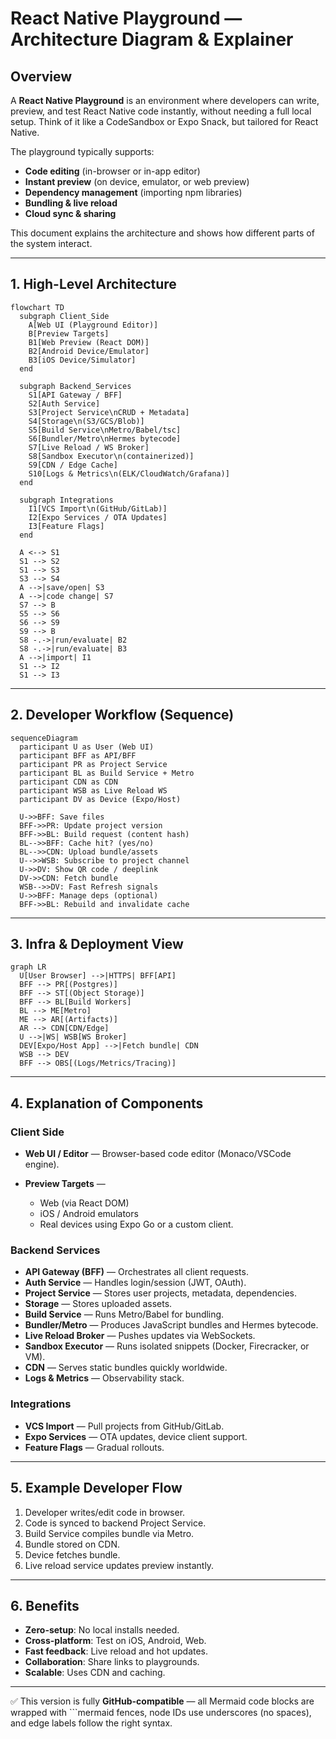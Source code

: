 # React Native Playground — Architecture Diagram & Explainer

## Overview

A **React Native Playground** is an environment where developers can write, preview, and test React Native code instantly, without needing a full local setup. Think of it like a CodeSandbox or Expo Snack, but tailored for React Native.

The playground typically supports:

* **Code editing** (in-browser or in-app editor)
* **Instant preview** (on device, emulator, or web preview)
* **Dependency management** (importing npm libraries)
* **Bundling & live reload**
* **Cloud sync & sharing**

This document explains the architecture and shows how different parts of the system interact.

---

## 1. High-Level Architecture

```mermaid
flowchart TD
  subgraph Client_Side
    A[Web UI (Playground Editor)]
    B[Preview Targets]
    B1[Web Preview (React DOM)]
    B2[Android Device/Emulator]
    B3[iOS Device/Simulator]
  end

  subgraph Backend_Services
    S1[API Gateway / BFF]
    S2[Auth Service]
    S3[Project Service\nCRUD + Metadata]
    S4[Storage\n(S3/GCS/Blob)]
    S5[Build Service\nMetro/Babel/tsc]
    S6[Bundler/Metro\nHermes bytecode]
    S7[Live Reload / WS Broker]
    S8[Sandbox Executor\n(containerized)]
    S9[CDN / Edge Cache]
    S10[Logs & Metrics\n(ELK/CloudWatch/Grafana)]
  end

  subgraph Integrations
    I1[VCS Import\n(GitHub/GitLab)]
    I2[Expo Services / OTA Updates]
    I3[Feature Flags]
  end

  A <--> S1
  S1 --> S2
  S1 --> S3
  S3 --> S4
  A -->|save/open| S3
  A -->|code change| S7
  S7 --> B
  S5 --> S6
  S6 --> S9
  S9 --> B
  S8 -.->|run/evaluate| B2
  S8 -.->|run/evaluate| B3
  A -->|import| I1
  S1 --> I2
  S1 --> I3

```

---

## 2. Developer Workflow (Sequence)

```mermaid
sequenceDiagram
  participant U as User (Web UI)
  participant BFF as API/BFF
  participant PR as Project Service
  participant BL as Build Service + Metro
  participant CDN as CDN
  participant WSB as Live Reload WS
  participant DV as Device (Expo/Host)

  U->>BFF: Save files
  BFF->>PR: Update project version
  BFF->>BL: Build request (content hash)
  BL-->>BFF: Cache hit? (yes/no)
  BL-->>CDN: Upload bundle/assets
  U-->>WSB: Subscribe to project channel
  U->>DV: Show QR code / deeplink
  DV->>CDN: Fetch bundle
  WSB-->>DV: Fast Refresh signals
  U->>BFF: Manage deps (optional)
  BFF->>BL: Rebuild and invalidate cache
```

---

## 3. Infra & Deployment View

```mermaid
graph LR
  U[User Browser] -->|HTTPS| BFF[API]
  BFF --> PR[(Postgres)]
  BFF --> ST[(Object Storage)]
  BFF --> BL[Build Workers]
  BL --> ME[Metro]
  ME --> AR[(Artifacts)]
  AR --> CDN[CDN/Edge]
  U -->|WS| WSB[WS Broker]
  DEV[Expo/Host App] -->|Fetch bundle| CDN
  WSB --> DEV
  BFF --> OBS[(Logs/Metrics/Tracing)]
```

---

## 4. Explanation of Components

### Client Side

* **Web UI / Editor** — Browser-based code editor (Monaco/VSCode engine).
* **Preview Targets** —

  * Web (via React DOM)
  * iOS / Android emulators
  * Real devices using Expo Go or a custom client.

### Backend Services

* **API Gateway (BFF)** — Orchestrates all client requests.
* **Auth Service** — Handles login/session (JWT, OAuth).
* **Project Service** — Stores user projects, metadata, dependencies.
* **Storage** — Stores uploaded assets.
* **Build Service** — Runs Metro/Babel for bundling.
* **Bundler/Metro** — Produces JavaScript bundles and Hermes bytecode.
* **Live Reload Broker** — Pushes updates via WebSockets.
* **Sandbox Executor** — Runs isolated snippets (Docker, Firecracker, or VM).
* **CDN** — Serves static bundles quickly worldwide.
* **Logs & Metrics** — Observability stack.

### Integrations

* **VCS Import** — Pull projects from GitHub/GitLab.
* **Expo Services** — OTA updates, device client support.
* **Feature Flags** — Gradual rollouts.

---

## 5. Example Developer Flow

1. Developer writes/edit code in browser.
2. Code is synced to backend Project Service.
3. Build Service compiles bundle via Metro.
4. Bundle stored on CDN.
5. Device fetches bundle.
6. Live reload service updates preview instantly.

---

## 6. Benefits

* **Zero-setup**: No local installs needed.
* **Cross-platform**: Test on iOS, Android, Web.
* **Fast feedback**: Live reload and hot updates.
* **Collaboration**: Share links to playgrounds.
* **Scalable**: Uses CDN and caching.

---

✅ This version is fully **GitHub-compatible** — all Mermaid code blocks are wrapped with \`\`\`mermaid fences, node IDs use underscores (no spaces), and edge labels follow the right syntax.
